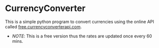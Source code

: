 # CurrencyConverter
This is a simple python program to convert currencies using the online API called [free.currencyconverterapi.com](https://free.currencyconverterapi.com).

- *NOTE*: This is a free version thus the rates are updated once every 60 mins.



